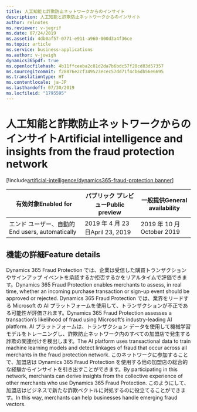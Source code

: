 ```yaml
---
title: 人工知能と詐欺防止ネットワークからのインサイト
description: 人工知能と詐欺防止ネットワークからのインサイト
author: relnotes
ms.reviewer: v-jegrif
ms.date: 07/24/2019
ms.assetid: 4db0af57-0771-e911-a960-000d3a4f36ce
ms.topic: article
ms.service: business-applications
ms.author: v-jowigh
dynamics365pdf: true
ms.openlocfilehash: 4b11ffceeba2c81d2da7b6bdc57f20cd83d57357
ms.sourcegitcommit: f28876e2cf349523ecec57dd71f4cb6db56e6695
ms.translationtype: HT
ms.contentlocale: ja-JP
ms.lasthandoff: 07/30/2019
ms.locfileid: "1795595"
---
```

# <a name="artificial-intelligence-and-insights-from-the-fraud-protection-network"></a><span data-ttu-id="36615-103">人工知能と詐欺防止ネットワークからのインサイト</span><span class="sxs-lookup"><span data-stu-id="36615-103">Artificial intelligence and insights from the fraud protection network</span></span>
[!include[artificial-intelligence/dynamics365-fraud-protection banner](../includes/artificial-intelligence/dynamics365-fraud-protection.md)]

| <span data-ttu-id="36615-104">有効対象</span><span class="sxs-lookup"><span data-stu-id="36615-104">Enabled for</span></span>    |  <span data-ttu-id="36615-105">パブリック プレビュー</span><span class="sxs-lookup"><span data-stu-id="36615-105">Public preview</span></span> | <span data-ttu-id="36615-106">一般提供</span><span class="sxs-lookup"><span data-stu-id="36615-106">General availability</span></span> | 
| ---------- | ---------- |---------- |
|<span data-ttu-id="36615-107">エンド ユーザー、自動的</span><span class="sxs-lookup"><span data-stu-id="36615-107">End users, automatically</span></span>|<span data-ttu-id="36615-108">2019 年 4 月 23 日</span><span class="sxs-lookup"><span data-stu-id="36615-108">April 23, 2019</span></span>| <span data-ttu-id="36615-109">2019 年 10 月</span><span class="sxs-lookup"><span data-stu-id="36615-109">October 2019</span></span>|






## <a name="feature-details"></a><span data-ttu-id="36615-110">機能の詳細</span><span class="sxs-lookup"><span data-stu-id="36615-110">Feature details</span></span>
<!--feature detail start -->
<span data-ttu-id="36615-111">Dynamics 365 Fraud Protection では、企業は受信した購買トランザクションやサインアップ イベントを承認するか拒否するかをリアルタイムで評価できます。</span><span class="sxs-lookup"><span data-stu-id="36615-111">Dynamics 365 Fraud Protection enables merchants to assess, in real time, whether an incoming purchase transaction or sign-up event should be approved or rejected.</span></span> <span data-ttu-id="36615-112">Dynamics 365 Fraud Protection では、業界をリードする Microsoft の AI プラットフォームを使用して、トランザクションが不正である可能性が評価されます。</span><span class="sxs-lookup"><span data-stu-id="36615-112">Dynamics 365 Fraud Protection assesses a transaction’s likelihood of fraud using Microsoft’s industry-leading AI platform.</span></span> <span data-ttu-id="36615-113">AI プラットフォームは、トランザクション データを使用して機械学習モデルをトレーニングし、詐欺防止ネットワーク内のすべての加盟店で発生する詐欺の関連付けを検出します。</span><span class="sxs-lookup"><span data-stu-id="36615-113">The AI platform uses transactional data to train machine learning models and detect linkages of fraud that occur across all merchants in the fraud protection network.</span></span> <span data-ttu-id="36615-114">このネットワークに参加することで、加盟店は Dynamics 365 Fraud Protection を使用する他の加盟店の総合的な経験からインサイトを引き出すことができます。</span><span class="sxs-lookup"><span data-stu-id="36615-114">By participating in this network, merchants can derive insights from the collective experience of other merchants who use Dynamics 365 Fraud Protection.</span></span> <span data-ttu-id="36615-115">このようにして、加盟店はビジネスで新たな詐欺ベクトルに対処するのに役立てることができます。</span><span class="sxs-lookup"><span data-stu-id="36615-115">In this way, merchants can help businesses handle emerging fraud vectors.</span></span>
<!--feature detail end -->











